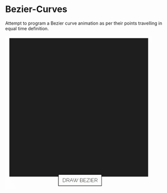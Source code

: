 # Bezier-Curves
Attempt to program a Bezier curve animation as per their points travelling in equal time definition.

![](giff.gif)
